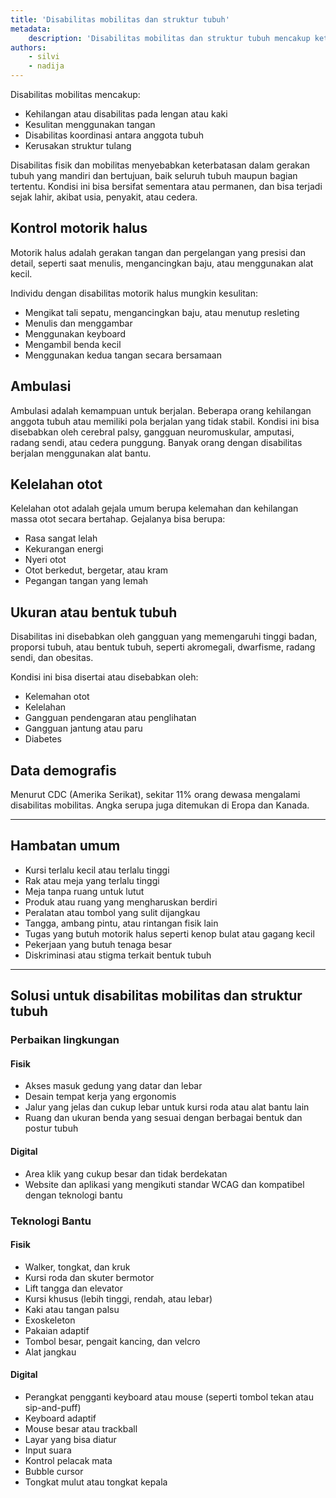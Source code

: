 ```yaml
---
title: 'Disabilitas mobilitas dan struktur tubuh'
metadata:
    description: 'Disabilitas mobilitas dan struktur tubuh mencakup keterbatasan dalam bergerak, berjalan, atau mengendalikan anggota tubuh, termasuk gangguan motorik halus, kelelahan otot, serta perbedaan bentuk atau ukuran tubuh.'
authors:
    - silvi
    - nadija
---
```


Disabilitas mobilitas mencakup:
- Kehilangan atau disabilitas pada lengan atau kaki
- Kesulitan menggunakan tangan
- Disabilitas koordinasi antara anggota tubuh
- Kerusakan struktur tulang

Disabilitas fisik dan mobilitas menyebabkan keterbatasan dalam gerakan tubuh yang mandiri dan bertujuan, baik seluruh tubuh maupun bagian tertentu. Kondisi ini bisa bersifat sementara atau permanen, dan bisa terjadi sejak lahir, akibat usia, penyakit, atau cedera.

## Kontrol motorik halus

Motorik halus adalah gerakan tangan dan pergelangan yang presisi dan detail, seperti saat menulis, mengancingkan baju, atau menggunakan alat kecil.

Individu dengan disabilitas motorik halus mungkin kesulitan:
- Mengikat tali sepatu, mengancingkan baju, atau menutup resleting
- Menulis dan menggambar
- Menggunakan keyboard
- Mengambil benda kecil
- Menggunakan kedua tangan secara bersamaan

## Ambulasi

Ambulasi adalah kemampuan untuk berjalan. Beberapa orang kehilangan anggota tubuh atau memiliki pola berjalan yang tidak stabil. Kondisi ini bisa disebabkan oleh cerebral palsy, gangguan neuromuskular, amputasi, radang sendi, atau cedera punggung. Banyak orang dengan disabilitas berjalan menggunakan alat bantu.

## Kelelahan otot

Kelelahan otot adalah gejala umum berupa kelemahan dan kehilangan massa otot secara bertahap. Gejalanya bisa berupa:
- Rasa sangat lelah
- Kekurangan energi
- Nyeri otot
- Otot berkedut, bergetar, atau kram
- Pegangan tangan yang lemah

## Ukuran atau bentuk tubuh

Disabilitas ini disebabkan oleh gangguan yang memengaruhi tinggi badan, proporsi tubuh, atau bentuk tubuh, seperti akromegali, dwarfisme, radang sendi, dan obesitas.

Kondisi ini bisa disertai atau disebabkan oleh:
- Kelemahan otot
- Kelelahan
- Gangguan pendengaran atau penglihatan
- Gangguan jantung atau paru
- Diabetes

## Data demografis

Menurut CDC (Amerika Serikat), sekitar 11% orang dewasa mengalami disabilitas mobilitas. Angka serupa juga ditemukan di Eropa dan Kanada.

---

## Hambatan umum

- Kursi terlalu kecil atau terlalu tinggi
- Rak atau meja yang terlalu tinggi
- Meja tanpa ruang untuk lutut
- Produk atau ruang yang mengharuskan berdiri
- Peralatan atau tombol yang sulit dijangkau
- Tangga, ambang pintu, atau rintangan fisik lain
- Tugas yang butuh motorik halus seperti kenop bulat atau gagang kecil
- Pekerjaan yang butuh tenaga besar
- Diskriminasi atau stigma terkait bentuk tubuh

---

## Solusi untuk disabilitas mobilitas dan struktur tubuh

### Perbaikan lingkungan

#### Fisik
- Akses masuk gedung yang datar dan lebar
- Desain tempat kerja yang ergonomis
- Jalur yang jelas dan cukup lebar untuk kursi roda atau alat bantu lain
- Ruang dan ukuran benda yang sesuai dengan berbagai bentuk dan postur tubuh

#### Digital
- Area klik yang cukup besar dan tidak berdekatan
- Website dan aplikasi yang mengikuti standar WCAG dan kompatibel dengan teknologi bantu

### Teknologi Bantu

#### Fisik
- Walker, tongkat, dan kruk
- Kursi roda dan skuter bermotor
- Lift tangga dan elevator
- Kursi khusus (lebih tinggi, rendah, atau lebar)
- Kaki atau tangan palsu
- Exoskeleton
- Pakaian adaptif
- Tombol besar, pengait kancing, dan velcro
- Alat jangkau

#### Digital
- Perangkat pengganti keyboard atau mouse (seperti tombol tekan atau sip-and-puff)
- Keyboard adaptif
- Mouse besar atau trackball
- Layar yang bisa diatur
- Input suara
- Kontrol pelacak mata
- Bubble cursor
- Tongkat mulut atau tongkat kepala
